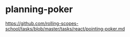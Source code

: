 # planning-poker
https://github.com/rolling-scopes-school/tasks/blob/master/tasks/react/pointing-poker.md
